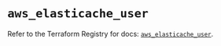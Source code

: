# `aws_elasticache_user`

Refer to the Terraform Registry for docs: [`aws_elasticache_user`](https://registry.terraform.io/providers/hashicorp/aws/4.54.0/docs/resources/elasticache_user).
